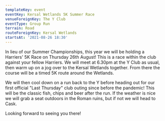 ```yaml
---
templateKey: event
eventKey: Kersal Wetlands 5K Summer Race
venueForeignKey: The Y Club
eventType: Group Run
terrain: Road
routeForeignKey: Kersal Wetlands
startsAt: '2021-08-26 18:30'
---
```

In lieu of our Summer Championships, this year we will be holding a Harriers' 5K Race on Thursday 26th August! 
This is a race within the club against your fellow Harriers. We will meet at 6.30pm at the Y Club as usual, then 
warm up on a jog over to the Kersal Wetlands together. From there the course will be a timed 5K route around the 
Wetlands.

We will then cool down on a run back to the Y before heading out for our first official "Last Thursday" club outing 
since before the pandemic! This will be the classic fish, chips and beer after the run. If the weather is 
nice we will grab a seat outdoors in the Roman ruins, but if not we will head to Cask.

Looking forward to seeing you there! 

